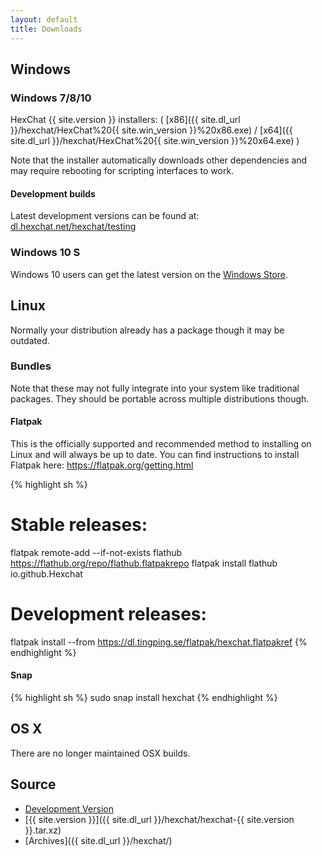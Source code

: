```yaml
---
layout: default
title: Downloads
---
```


## Windows

### Windows 7/8/10

HexChat {{ site.version }} installers: ( [x86]({{ site.dl_url }}/hexchat/HexChat%20{{ site.win_version }}%20x86.exe) / [x64]({{ site.dl_url }}/hexchat/HexChat%20{{ site.win_version }}%20x64.exe) )

Note that the installer automatically downloads other dependencies and may require
rebooting for scripting interfaces to work.

#### Development builds

Latest development versions can be found at: [dl.hexchat.net/hexchat/testing](https://dl.hexchat.net/hexchat/testing)

### Windows 10 S

Windows 10 users can get the latest version on the [Windows Store](ms-windows-store://pdp/?productid=9nrrbgttm4j2).

## Linux
Normally your distribution already has a package though it may be outdated.

### Bundles
Note that these may not fully integrate into your system like traditional packages. They should be portable
across multiple distributions though.

#### Flatpak

This is the officially supported and recommended method to installing on Linux and will always be
up to date. You can find instructions to install Flatpak here: https://flatpak.org/getting.html

{% highlight sh %}
# Stable releases:
flatpak remote-add --if-not-exists flathub https://flathub.org/repo/flathub.flatpakrepo
flatpak install flathub io.github.Hexchat

# Development releases:
flatpak install --from https://dl.tingping.se/flatpak/hexchat.flatpakref
{% endhighlight %}

#### Snap

{% highlight sh %}
sudo snap install hexchat
{% endhighlight %}

## OS X

There are no longer maintained OSX builds.

## Source
- [Development Version](https://github.com/hexchat/hexchat/archive/master.tar.gz)
- [{{ site.version }}]({{ site.dl_url }}/hexchat/hexchat-{{ site.version }}.tar.xz)
- [Archives]({{ site.dl_url }}/hexchat/)
